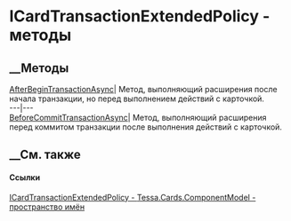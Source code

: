 # ICardTransactionExtendedPolicy - методы
##  __Методы
[AfterBeginTransactionAsync](M_Tessa_Cards_ComponentModel_ICardTransactionExtendedPolicy_AfterBeginTransactionAsync.htm)|
Метод, выполняющий расширения после начала транзакции, но перед выполнением
действий с карточкой.  
---|---  
[BeforeCommitTransactionAsync](M_Tessa_Cards_ComponentModel_ICardTransactionExtendedPolicy_BeforeCommitTransactionAsync.htm)|
Метод, выполняющий расширения перед коммитом транзакции после выполнения
действий с карточкой.  
##  __См. также
#### Ссылки
[ICardTransactionExtendedPolicy -
](T_Tessa_Cards_ComponentModel_ICardTransactionExtendedPolicy.htm)
[Tessa.Cards.ComponentModel - пространство
имён](N_Tessa_Cards_ComponentModel.htm)
